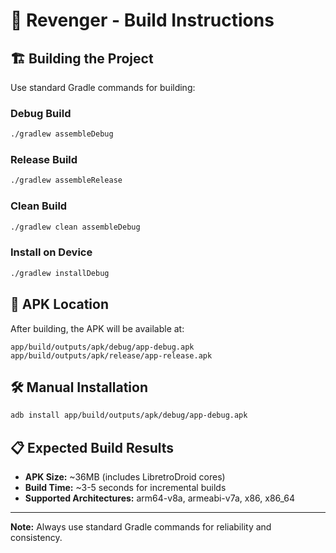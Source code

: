 # 🚀 Revenger - Build Instructions

## 🏗️ **Building the Project**

Use standard Gradle commands for building:

### **Debug Build**
```bash
./gradlew assembleDebug
```

### **Release Build**
```bash
./gradlew assembleRelease
```

### **Clean Build**
```bash
./gradlew clean assembleDebug
```

### **Install on Device**
```bash
./gradlew installDebug
```

## 📱 **APK Location**
After building, the APK will be available at:
```
app/build/outputs/apk/debug/app-debug.apk
app/build/outputs/apk/release/app-release.apk
```

## 🛠️ **Manual Installation**
```bash
adb install app/build/outputs/apk/debug/app-debug.apk
```

## 📋 **Expected Build Results**
- **APK Size:** ~36MB (includes LibretroDroid cores)
- **Build Time:** ~3-5 seconds for incremental builds
- **Supported Architectures:** arm64-v8a, armeabi-v7a, x86, x86_64

---

**Note:** Always use standard Gradle commands for reliability and consistency.
